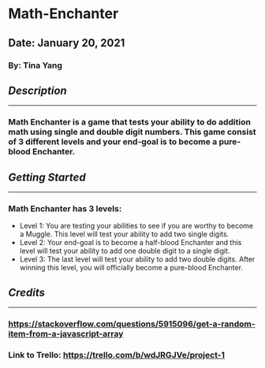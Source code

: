 # Math-Enchanter
## Date: January 20, 2021
### By: Tina Yang

## ***Description***
***
### Math Enchanter is a game that tests your ability to do addition math using single and double digit numbers.  This game consist of 3 different levels and your end-goal is to become a pure-blood Enchanter.

## ***Getting Started***
***
### Math Enchanter has 3 levels:
* Level 1: You are testing your abilities to see if you are worthy to become a Muggle. This level will test your ability to add two single digits. 
* Level 2: Your end-goal is to become a half-blood Enchanter and this level will test your ability to add one double digit to a single digit. 
* Level 3: The last level will test your ability to add two double digits. After winning this level, you will officially become a pure-blood Enchanter.

## ***Credits***
***
### https://stackoverflow.com/questions/5915096/get-a-random-item-from-a-javascript-array
### Link to Trello: https://trello.com/b/wdJRGJVe/project-1